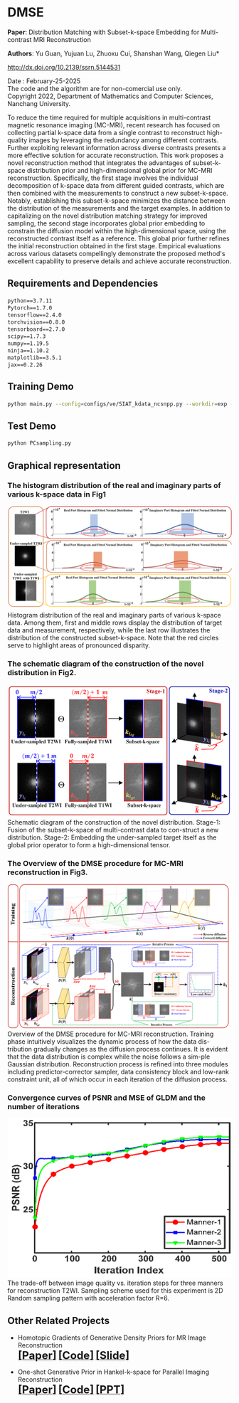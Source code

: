 # DMSE
**Paper**: Distribution Matching with Subset-k-space Embedding for Multi-contrast MRI Reconstruction 

**Authors**: Yu Guan, Yujuan Lu, Zhuoxu Cui, Shanshan Wang, Qiegen Liu* 

http://dx.doi.org/10.2139/ssrn.5144531

Date : February-25-2025  
The code and the algorithm are for non-comercial use only.  
Copyright 2022, Department of Mathematics and Computer Sciences, Nanchang University. 

To reduce the time required for multiple acquisitions in multi-contrast magnetic resonance imaging (MC-MRI), recent research has focused on collecting partial k-space data from a single contrast to reconstruct high-quality images by leveraging the redundancy among different contrasts. Further exploiting relevant information across diverse contrasts presents a more effective solution for accurate reconstruction. This work proposes a novel reconstruction method that integrates the advantages of subset-k-space distribution prior and high-dimensional global prior for MC-MRI reconstruction. Specifically, the first stage involves the individual decomposition of k-space data from different guided contrasts, which are then combined with the measurements to construct a new subset-k-space. Notably, establishing this subset-k-space minimizes the distance between the distribution of the measurements and the target examples. In addition to capitalizing on the novel distribution matching strategy for improved sampling, the second stage incorporates global prior embedding to constrain the diffusion model within the high-dimensional space, using the reconstructed contrast itself as a reference. This global prior further refines the initial reconstruction obtained in the first stage. Empirical evaluations across various datasets compellingly demonstrate the proposed method's excellent capability to preserve details and achieve accurate reconstruction.

## Requirements and Dependencies
    python==3.7.11
    Pytorch==1.7.0
    tensorflow==2.4.0
    torchvision==0.8.0
    tensorboard==2.7.0
    scipy==1.7.3
    numpy==1.19.5
    ninja==1.10.2
    matplotlib==3.5.1
    jax==0.2.26

## Training Demo
``` bash
python main.py --config=configs/ve/SIAT_kdata_ncsnpp.py --workdir=exp --mode=train --eval_folder=result
```
## Test Demo
``` bash
python PCsampling.py
```

## Graphical representation
### The histogram distribution of the real and imaginary parts of various k-space data in Fig1
<div align="center"><img src="https://github.com/yqx7150/DMSE/blob/main/Fig1.png" >  </div>
Histogram distribution of the real and imaginary parts of various k-space data. Among them, first and middle rows display the distribution of target data and measurement, respectively, while the last row illustrates the distribution of the constructed subset-k-space. Note that the red circles serve to highlight areas of pronounced disparity.

### The schematic diagram of the construction of the novel distribution in Fig2.
<div align="center"><img src="https://github.com/yqx7150/DMSE/blob/main/Fig2.png" >  </div>
Schematic diagram of the construction of the novel distribution. Stage-1: Fusion of the subset-k-space of multi-contrast data to con-struct a new distribution. Stage-2: Embedding the under-sampled target itself as the global prior operator to form a high-dimensional tensor.

### The Overview of the DMSE procedure for MC-MRI reconstruction in Fig3.
<div align="center"><img src="https://github.com/yqx7150/DMSE/blob/main/Fig3.png" >  </div>
Overview of the DMSE procedure for MC-MRI reconstruction. Training phase intuitively visualizes the dynamic process of how the data dis-tribution gradually changes as the diffusion process continues. It is evident that the data distribution is complex while the noise follows a sim-ple Gaussian distribution. Reconstruction process is refined into three modules including predictor-corrector sampler, data consistency block and low-rank constraint unit, all of which occur in each iteration of the diffusion process.

###  Convergence curves of PSNR and MSE of GLDM and the number of iterations
<div align="center"><img src="https://github.com/yqx7150/DMSE/blob/main/Fig4.png" >  </div>
The trade-off between image quality vs. iteration steps for three manners for reconstruction T2WI. Sampling scheme used for this experiment is 2D Random sampling pattern with acceleration factor R=6.

## Other Related Projects    
  * Homotopic Gradients of Generative Density Priors for MR Image Reconstruction  
[<font size=5>**[Paper]**</font>](https://ieeexplore.ieee.org/abstract/document/9435335)   [<font size=5>**[Code]**</font>](https://github.com/yqx7150/HGGDP) [<font size=5>**[Slide]**</font>](https://github.com/yqx7150/HGGDP/tree/master/Slide)  

* One-shot Generative Prior in Hankel-k-space for Parallel Imaging Reconstruction  
[<font size=5>**[Paper]**</font>](https://arxiv.org/abs/2208.07181)   [<font size=5>**[Code]**</font>](https://github.com/yqx7150/HKGM)   [<font size=5>**[PPT]**</font>](https://github.com/yqx7150/HKGM/tree/main/PPT)
